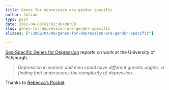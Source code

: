 ```yaml
---
title: Genes for depression are gender specific
author: Julian
type: post
date: 2002-04-08T01:02:06+00:00
slug: genes-for-depression-are-gender-specific 
aliases: ["/2002/04/08/genes-for-depression-are-gender-specific"]

---
```

[Sex-Specific Genes for Depression][1] reports on work at the University of Pittsburgh.

> _Depression in women and men could have different genetic origins, a finding that underscores the complexity of depression&#8230;_

Thanks to <a href="https://www.rebeccablood.net/" target=_blank>Rebecca&#8217;s Pocket</a>

 [1]: https://abcnews.go.com/sections/living/DailyNews/WIREsex_depression020329.html